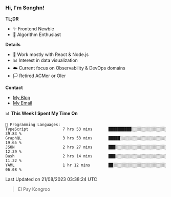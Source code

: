 ### Hi, I'm Songhn!

**TL;DR**

- ✨ Frontend Newbie
- 🎈 Algorithm Enthusiast

**Details**

- 🎯 Work mostly with React & Node.js
- 📊 Interest in data visualization
- ☁️ Current focus on Observability & DevOps domains
- 🏳️ Retired ACMer or OIer

**Contact**
- [My Blog](https://blog.songhn.com)
- [My Email](mailto:songhn233@gmail.com)

<!--START_SECTION:waka-->
📊 **This Week I Spent My Time On** 

```text
💬 Programming Languages: 
TypeScript               7 hrs 53 mins       ██████████░░░░░░░░░░░░░░░   39.83 % 
GraphQL                  3 hrs 53 mins       █████░░░░░░░░░░░░░░░░░░░░   19.65 % 
JSON                     2 hrs 27 mins       ███░░░░░░░░░░░░░░░░░░░░░░   12.39 % 
Bash                     2 hrs 14 mins       ███░░░░░░░░░░░░░░░░░░░░░░   11.32 % 
YAML                     1 hr 12 mins        ██░░░░░░░░░░░░░░░░░░░░░░░   06.08 % 
```


 Last Updated on 21/08/2023 03:38:24 UTC
<!--END_SECTION:waka-->

> El Psy Kongroo

